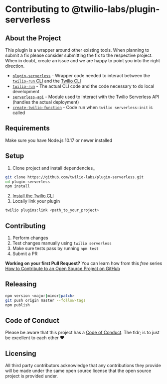 # Contributing to @twilio-labs/plugin-serverless

## About the Project

This plugin is a wrapper around other existing tools. When planning to submit a
fix please consider submitting the fix to the respective project. When in doubt,
create an issue and we are happy to point you into the right direction.

- [`plugin-serverless`](https://github.com/twilio-labs/plugin-serverless) - Wrapper code needed to interact between the [`twilio-run` CLI](https://github.com/twilio-labs/twilio-run) and the [Twilio CLI](https://github.com/twilio/twilio-cli)
- [`twilio-run`](https://github.com/twilio-labs/twilio-run) - The actual CLI code and the code necessary to do local development
- [`serverless-api`](https://github.com/twilio-labs/serverless-api) - Module used to interact with the Twilio Serverless API (handles the actual deployment)
- [`create-twilio-function`](https://github.com/philnash/create-twilio-function) - Code run when `twilio serverless:init` is called

## Requirements

Make sure you have Node.js 10.17 or newer installed

## Setup

1. Clone project and install dependencies\_

```bash
git clone https://github.com/twilio-labs/plugin-serverless.git
cd plugin-serverless
npm install
```

2. [Install the Twilio CLI](https://github.com/twilio/twilio-cli)
3. Locally link your plugin

```bash
twilio plugins:link <path_to_your_project>
```

## Contributing

1. Perform changes
2. Test changes manually using `twilio serverless`
3. Make sure tests pass by running `npm test`
4. Submit a PR

**Working on your first Pull Request?** You can learn how from this _free_ series [How to Contribute to an Open Source Project on GitHub](https://egghead.io/series/how-to-contribute-to-an-open-source-project-on-github)

## Releasing

```bash
npm version <major|minor|patch>
git push origin master --follow-tags
npm publish
```

## Code of Conduct

Please be aware that this project has a [Code of Conduct](https://github.com/twilio-labs/.github/blob/master/CODE_OF_CONDUCT.md). The tldr; is to just be excellent to each other ❤️

## Licensing

All third party contributors acknowledge that any contributions they provide will be made under the same open source license that the open source project is provided under.
